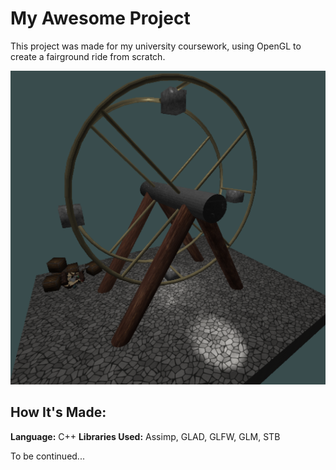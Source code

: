 # My Awesome Project
This project was made for my university coursework, using OpenGL to create a fairground ride from scratch. 

![Cover Image](wheel.png)

## How It's Made:
**Language:** C++
**Libraries Used:** Assimp, GLAD, GLFW, GLM, STB

To be continued...



